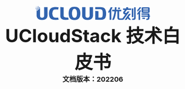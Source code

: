 <center>
<img src="../images/introduction/ustacklog.png" width="60%" height="60%" />
</center> 








<center>
<B><font size=7>UCloudStack 技术白皮书 </font></B>
</center>
















<center>
<B><font size=4>文档版本：202206 </font></B>
</center>



























